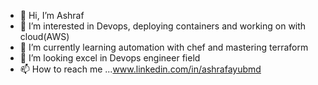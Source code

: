 - 👋 Hi, I’m Ashraf
- 👀 I’m interested in Devops, deploying containers and working on with cloud(AWS)
- 🌱 I’m currently learning automation with chef and mastering terraform
- 💞️ I’m looking excel  in Devops engineer field
- 📫 How to reach me ...www.linkedin.com/in/ashrafayubmd


<!---
ashraf7121/ashraf7121 is a ✨ special ✨ repository because its `README.md` (this file) appears on your GitHub profile.
You can click the Preview link to take a look at your changes.
--->
